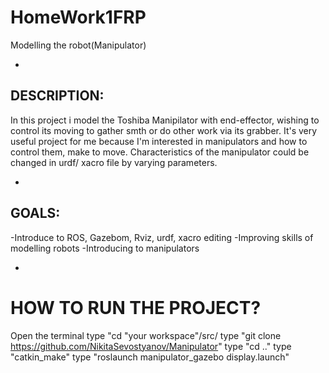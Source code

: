 # HomeWork1FRP
Modelling the robot(Manipulator)

-
DESCRIPTION: 
-
In this project i model the Toshiba Manipilator with end-effector, wishing to control its moving to gather smth or do other work via its grabber. It's very useful project for me because I'm interested in manipulators and how to control them, make to move. Characteristics of the manipulator could be changed in urdf/ xacro file by varying parameters.

-
GOALS:
-
-Introduce to ROS, Gazebom, Rviz, urdf, xacro editing
-Improving skills of modelling robots
-Introducing to manipulators

-
# HOW TO RUN THE PROJECT?
Open the terminal
type "cd "your workspace"/src/
type "git clone https://github.com/NikitaSevostyanov/Manipulator"
type "cd .."
type "catkin_make"
type "roslaunch manipulator_gazebo display.launch"
